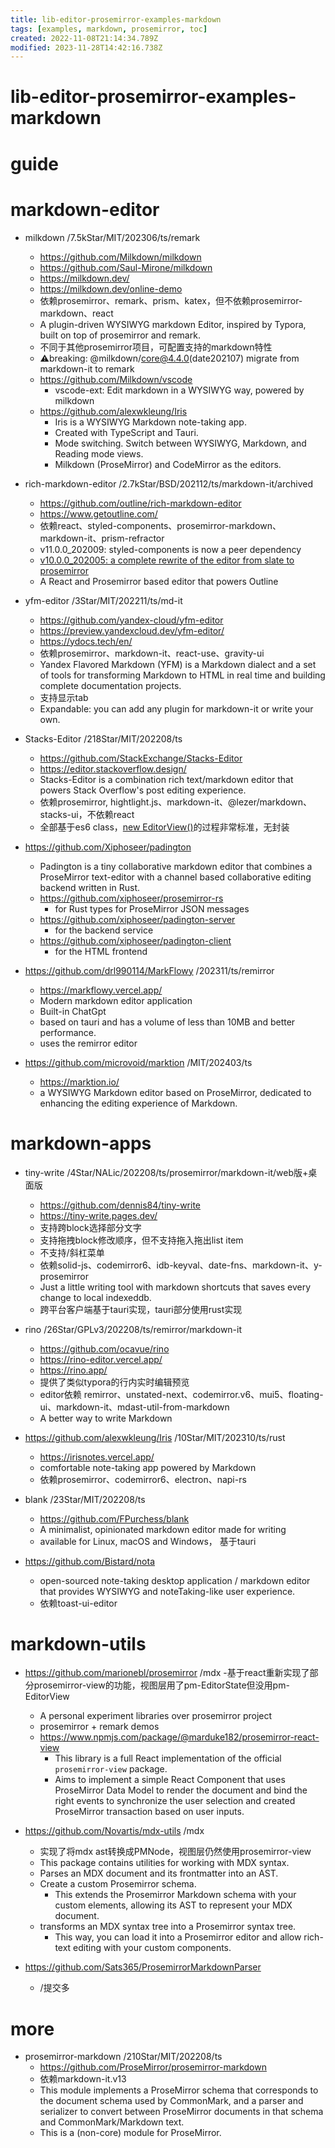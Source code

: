 ```yaml
---
title: lib-editor-prosemirror-examples-markdown
tags: [examples, markdown, prosemirror, toc]
created: 2022-11-08T21:14:34.789Z
modified: 2023-11-28T14:42:16.738Z
---
```


# lib-editor-prosemirror-examples-markdown

# guide

# markdown-editor
- milkdown /7.5kStar/MIT/202306/ts/remark
  - https://github.com/Milkdown/milkdown
  - https://github.com/Saul-Mirone/milkdown
  - https://milkdown.dev/
  - https://milkdown.dev/online-demo
  - 依赖prosemirror、remark、prism、katex，但不依赖prosemirror-markdown、react
  - A plugin-driven WYSIWYG markdown Editor, inspired by Typora, built on top of prosemirror and remark.
  - 不同于其他prosemirror项目，可配置支持的markdown特性
  - ⚠️️breaking: @milkdown/core@4.4.0(date202107) migrate from markdown-it to remark
  - https://github.com/Milkdown/vscode
    - vscode-ext: Edit markdown in a WYSIWYG way, powered by milkdown
  - https://github.com/alexwkleung/Iris
    - Iris is a WYSIWYG Markdown note-taking app. 
    - Created with TypeScript and Tauri.
    - Mode switching. Switch between WYSIWYG, Markdown, and Reading mode views.
    - Milkdown (ProseMirror) and CodeMirror as the editors.

- rich-markdown-editor /2.7kStar/BSD/202112/ts/markdown-it/archived
  - https://github.com/outline/rich-markdown-editor
  - https://www.getoutline.com/
  - 依赖react、styled-components、prosemirror-markdown、markdown-it、prism-refractor
  - v11.0.0_202009: styled-components is now a peer dependency
  - [v10.0.0_202005: a complete rewrite of the editor from slate to prosemirror](https://github.com/outline/rich-markdown-editor/releases/tag/v10.0.0)
  - A React and Prosemirror based editor that powers Outline

- yfm-editor /3Star/MIT/202211/ts/md-it
  - https://github.com/yandex-cloud/yfm-editor
  - https://preview.yandexcloud.dev/yfm-editor/
  - https://ydocs.tech/en/
  - 依赖prosemirror、markdown-it、react-use、gravity-ui
  - Yandex Flavored Markdown (YFM) is a Markdown dialect and a set of tools for transforming Markdown to HTML in real time and building complete documentation projects.
  - 支持显示tab
  - Expandable: you can add any plugin for markdown-it or write your own.

- Stacks-Editor /218Star/MIT/202208/ts
  - https://github.com/StackExchange/Stacks-Editor
  - https://editor.stackoverflow.design/
  - Stacks-Editor is a combination rich text/markdown editor that powers Stack Overflow's post editing experience.
  - 依赖prosemirror, hightlight.js、markdown-it、@lezer/markdown、stacks-ui，不依赖react
  - 全部基于es6 class，[new EditorView()](https://github.com/StackExchange/Stacks-Editor/blob/481492297f680472c51e57c981f050133681edc6/src/rich-text/editor.ts#L76)的过程非常标准，无封装

- https://github.com/Xiphoseer/padington
  - Padington is a tiny collaborative markdown editor that combines a ProseMirror text-editor with a channel based collaborative editing backend written in Rust.
  - https://github.com/xiphoseer/prosemirror-rs 
    - for Rust types for ProseMirror JSON messages
  - https://github.com/xiphoseer/padington-server 
    - for the backend service
  - https://github.com/xiphoseer/padington-client 
    - for the HTML frontend

- https://github.com/drl990114/MarkFlowy /202311/ts/remirror
  - https://markflowy.vercel.app/
  - Modern markdown editor application
  - Built-in ChatGpt
  - based on tauri and has a volume of less than 10MB and better performance.
  - uses the remirror editor


- https://github.com/microvoid/marktion /MIT/202403/ts
  - https://marktion.io/
  - a WYSIWYG Markdown editor based on ProseMirror, dedicated to enhancing the editing experience of Markdown.
# markdown-apps
- tiny-write /4Star/NALic/202208/ts/prosemirror/markdown-it/web版+桌面版
  - https://github.com/dennis84/tiny-write
  - https://tiny-write.pages.dev/
  - 支持跨block选择部分文字
  - 支持拖拽block修改顺序，但不支持拖入拖出list item
  - 不支持/斜杠菜单  
  - 依赖solid-js、codemirror6、idb-keyval、date-fns、markdown-it、y-prosemirror
  - Just a little writing tool with markdown shortcuts that saves every change to local indexeddb.
  - 跨平台客户端基于tauri实现，tauri部分使用rust实现

- rino /26Star/GPLv3/202208/ts/remirror/markdown-it
  - https://github.com/ocavue/rino
  - https://rino-editor.vercel.app/
  - https://rino.app/
  - 提供了类似typora的行内实时编辑预览
  - editor依赖 remirror、unstated-next、codemirror.v6、mui5、floating-ui、markdown-it、mdast-util-from-markdown
  - A better way to write Markdown

- https://github.com/alexwkleung/Iris /10Star/MIT/202310/ts/rust
  - https://irisnotes.vercel.app/
  - comfortable note-taking app powered by Markdown 
  - 依赖prosemirror、codemirror6、electron、napi-rs

- blank /23Star/MIT/202208/ts
  - https://github.com/FPurchess/blank
  - A minimalist, opinionated markdown editor made for writing
  - available for Linux, macOS and Windows， 基于tauri

- https://github.com/Bistard/nota
  - open-sourced note-taking desktop application / markdown editor that provides WYSIWYG and noteTaking-like user experience.
  - 依赖toast-ui-editor
# markdown-utils
- https://github.com/marionebl/prosemirror  /mdx
  -基于react重新实现了部分prosemirror-view的功能，视图层用了pm-EditorState但没用pm-EditorView
  - A personal experiment libraries over prosemirror project
  - prosemirror + remark demos
  - https://www.npmjs.com/package/@marduke182/prosemirror-react-view
    - This library is a full React implementation of the official `prosemirror-view` package. 
    - Aims to implement a simple React Component that uses ProseMirror Data Model to render the document and bind the right events to synchronize the user selection and created ProseMirror transaction based on user inputs.

- https://github.com/Novartis/mdx-utils  /mdx
  - 实现了将mdx ast转换成PMNode，视图层仍然使用prosemirror-view
  - This package contains utilities for working with MDX syntax.
  - Parses an MDX document and its frontmatter into an AST.
  - Create a custom Prosemirror schema. 
    - This extends the Prosemirror Markdown schema with your custom elements, allowing its AST to represent your MDX document.
  - transforms an MDX syntax tree into a Prosemirror syntax tree. 
    - This way, you can load it into a Prosemirror editor and allow rich-text editing with your custom components.

- https://github.com/Sats365/ProsemirrorMarkdownParser
  - /提交多
# more
- prosemirror-markdown /210Star/MIT/202208/ts
  - https://github.com/ProseMirror/prosemirror-markdown
  - 依赖markdown-it.v13
  - This module implements a ProseMirror schema that corresponds to the document schema used by CommonMark, and a parser and serializer to convert between ProseMirror documents in that schema and CommonMark/Markdown text.
  - This is a (non-core) module for ProseMirror.
